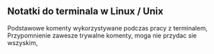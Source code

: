 ## Notatki do terminala w Linux / Unix

Podstawowe komenty wykorzystywane podczas pracy z terminalem, 
Przypomnienie zawesze trywalne komenty, moga nie przydac sie wszyskim, 


